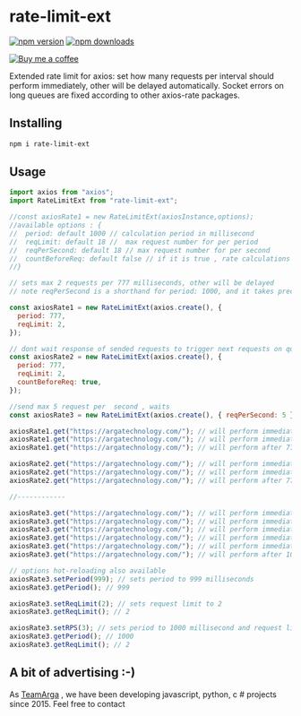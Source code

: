 # rate-limit-ext

[![npm version](https://img.shields.io/npm/v/rate-limit-ext.svg?style=flat-square)](https://www.npmjs.com/package/axios-rate-limit)
[![npm downloads](https://img.shields.io/npm/dt/rate-limit-ext.svg?style=flat-square)](https://www.npmjs.com/package/axios-rate-limit)

[![Buy me a coffee][buymeacoffee-shield]][buymeacoffee]

<!-- [![Build Status](https://img.shields.io/travis/aishek/rate-limit-ext.svg?style=flat-square)](https://travis-ci.org/aishek/axios-rate-limit) -->

Extended rate limit for axios: set how many requests per interval should perform immediately, other will be delayed automatically. Socket errors on long queues are fixed according to other axios-rate packages.

## Installing

```bash
npm i rate-limit-ext
```

## Usage

```javascript
import axios from "axios";
import RateLimitExt from "rate-limit-ext";

//const axiosRate1 = new RateLimitExt(axiosInstance,options);
//available options : {
//  period: default 1000 // calculation period in millisecond
//  reqLimit: default 18 //  max request number for per period
//  reqPerSecond: default 18 // max request number for per second
//  countBeforeReq: default false // if it is true , rate calculations will done before sending request , otherwise calculation will done after any response or error received from axios
//}

// sets max 2 requests per 777 milliseconds, other will be delayed
// note reqPerSecond is a shorthand for period: 1000, and it takes precedence ,if specified both with reqPerSecond and period

const axiosRate1 = new RateLimitExt(axios.create(), {
  period: 777,
  reqLimit: 2,
});

// dont wait response of sended requests to trigger next requests on queue ,
const axiosRate2 = new RateLimitExt(axios.create(), {
  period: 777,
  reqLimit: 2,
  countBeforeReq: true,
});

//send max 5 request per  second , waits
const axiosRate3 = new RateLimitExt(axios.create(), { reqPerSecond: 5 });

axiosRate1.get("https://argatechnology.com/"); // will perform immediately
axiosRate1.get("https://argatechnology.com/"); // will perform immediately
axiosRate1.get("https://argatechnology.com/"); // will perform after 777 milliseconds from one of first 2 requests RESPONSE

axiosRate2.get("https://argatechnology.com/"); // will perform immediately
axiosRate2.get("https://argatechnology.com/"); // will perform immediately
axiosRate2.get("https://argatechnology.com/"); // will perform after 777 milliseconds from first one

//------------

axiosRate3.get("https://argatechnology.com/"); // will perform immediately
axiosRate3.get("https://argatechnology.com/"); // will perform immediately
axiosRate3.get("https://argatechnology.com/"); // will perform immediately
axiosRate3.get("https://argatechnology.com/"); // will perform immediately
axiosRate3.get("https://argatechnology.com/"); // will perform immediately
axiosRate3.get("https://argatechnology.com/"); // will perform after 1000 milliseconds from one of first 5 requests RESPONSE

// options hot-reloading also available
axiosRate3.setPeriod(999); // sets period to 999 milliseconds
axiosRate3.getPeriod(); // 999

axiosRate3.setReqLimit(2); // sets request limit to 2
axiosRate3.getReqLimit(); // 2

axiosRate3.setRPS(3); // sets period to 1000 millisecond and request limit to 3
axiosRate3.getPeriod(); // 1000
axiosRate3.getReqLimit(); // 2
```

## A bit of advertising :-)

As [TeamArga](https://argatechnology.com/) , we have been developing javascript, python, c # projects since 2015.
Feel free to contact

[buymeacoffee-shield]: https://www.buymeacoffee.com/assets/img/guidelines/download-assets-sm-2.svg
[buymeacoffee]: https://www.buymeacoffee.com/smashah
